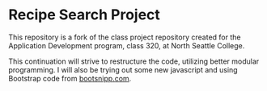 # Recipe Search Project
This repository is a fork of the class project repository created for the
Application Development program, class 320, at North Seattle College.

This continuation will strive to restructure the code, utilizing better modular
programming. I will also be trying out some new javascript and using Bootstrap
code from [bootsnipp.com](www.bootsnipp.com "BootSnipp").
